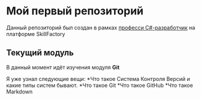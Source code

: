 # Мой первый репозиторий
Данный репозиторий был создан в рамках [професси C#-разработчик](https://skillfactory.ru/csharp) на платформе SkillFactory

## Текущий модуль
В данный момент идёт изучения модуля **Git**

Я уже узнал следующие вещи:
*Что такое Система Контроля Версий и какие типы систем бывают.
*Что такое Git
*Что такое GitHub
*Что такое Markdown


